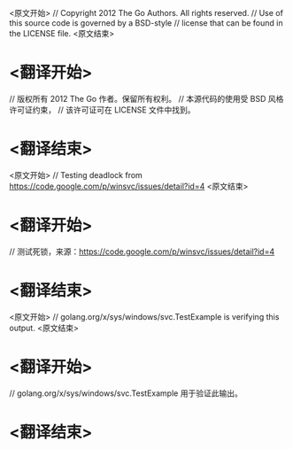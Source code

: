 
<原文开始>
// Copyright 2012 The Go Authors. All rights reserved.
// Use of this source code is governed by a BSD-style
// license that can be found in the LICENSE file.
<原文结束>

# <翻译开始>
// 版权所有 2012 The Go 作者。保留所有权利。
// 本源代码的使用受 BSD 风格许可证约束，
// 该许可证可在 LICENSE 文件中找到。
# <翻译结束>


<原文开始>
// Testing deadlock from https://code.google.com/p/winsvc/issues/detail?id=4
<原文结束>

# <翻译开始>
// 测试死锁，来源：https://code.google.com/p/winsvc/issues/detail?id=4
# <翻译结束>


<原文开始>
// golang.org/x/sys/windows/svc.TestExample is verifying this output.
<原文结束>

# <翻译开始>
// golang.org/x/sys/windows/svc.TestExample 用于验证此输出。
# <翻译结束>

